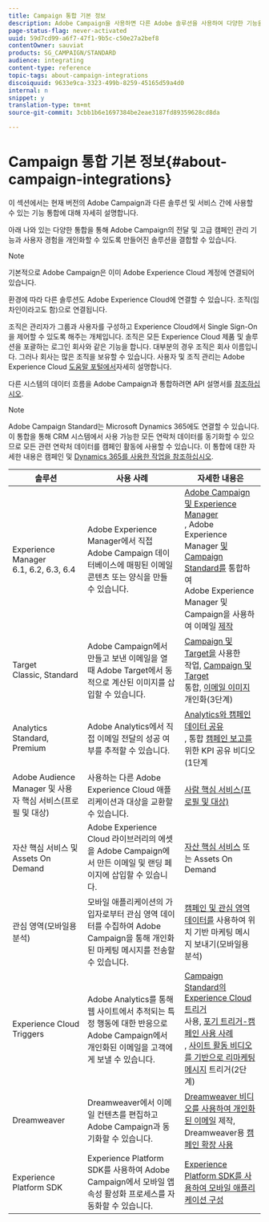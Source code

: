 ```yaml
---
title: Campaign 통합 기본 정보
description: Adobe Campaign을 사용하면 다른 Adobe 솔루션을 사용하여 다양한 기능을 결합할 수 있습니다.
page-status-flag: never-activated
uuid: 59d7cd99-a6f7-47f1-9b5c-c50e27a2bef8
contentOwner: sauviat
products: SG_CAMPAIGN/STANDARD
audience: integrating
content-type: reference
topic-tags: about-campaign-integrations
discoiquuid: 9633e9ca-3323-499b-8259-45165d59a4d0
internal: n
snippet: y
translation-type: tm+mt
source-git-commit: 3cbb1b6e1697384be2eae3187fd89359628cd8da

---
```



# Campaign 통합 기본 정보{#about-campaign-integrations}

이 섹션에서는 현재 버전의 Adobe Campaign과 다른 솔루션 및 서비스 간에 사용할 수 있는 기능 통합에 대해 자세히 설명합니다.

아래 나와 있는 다양한 통합을 통해 Adobe Campaign의 전달 및 고급 캠페인 관리 기능과 사용자 경험을 개인화할 수 있도록 만들어진 솔루션을 결합할 수 있습니다.

>[!NOTE]
>
> 기본적으로 Adobe Campaign은 이미 Adobe Experience Cloud 계정에 연결되어 있습니다.

환경에 따라 다른 솔루션도 Adobe Experience Cloud에 연결할 수 있습니다. 조직(임차인이라고도 함)으로 연결됩니다.

조직은 관리자가 그룹과 사용자를 구성하고 Experience Cloud에서 Single Sign-On을 제어할 수 있도록 해주는 개체입니다. 조직은 모든 Experience Cloud 제품 및 솔루션을 포괄하는 로그인 회사와 같은 기능을 합니다. 대부분의 경우 조직은 회사 이름입니다. 그러나 회사는 많은 조직을 보유할 수 있습니다. 사용자 및 조직 관리는 Adobe Experience Cloud [도움말 포털에서](https://marketing.adobe.com/resources/help/en_US/mcloud/organizations.html)자세히 설명합니다.

다른 시스템의 데이터 흐름을 Adobe Campaign과 통합하려면 API 설명서를 [참조하십시오](../../api/using/about-campaign-standard-apis.md).

>[!NOTE]
>
>Adobe Campaign Standard는 Microsoft Dynamics 365에도 연결할 수 있습니다.이 통합을 통해 CRM 시스템에서 사용 가능한 모든 연락처 데이터를 동기화할 수 있으므로 모든 관련 연락처 데이터를 캠페인 활동에 사용할 수 있습니다. 이 통합에 대한 자세한 내용은 캠페인 및 [Dynamics 365를 사용한 작업을 참조하십시오](https://helpx.adobe.com/campaign/kb/acs-ms-dynamics.html).


<table> 
 <thead> 
  <tr> 
   <th> 솔루션<br /> </th> 
   <th> 사용 사례<br /> </th> 
   <th> 자세한 내용은<br /> </th> 
  </tr> 
 </thead> 
 <tbody> 
  <tr> 
   <td> Experience Manager<br /> 6.1, 6.2, 6.3, 6.4<br /> </td> 
   <td> Adobe Experience Manager에서 직접 Adobe Campaign 데이터베이스에 매핑된 이메일 콘텐츠 또는 양식을 만들 수 있습니다.<br /> </td> 
   <td> 
     <a href="../../integrating/using/integrating-with-experience-manager.md">Adobe Campaign 및 Experience Manager</a><br/>, Adobe Experience Manager <a href="https://helpx.adobe.com/experience-manager/6-4/sites/administering/using/campaignstandard.html">및 Campaign Standard를</a> 통합하여 <br/>Adobe Experience Manager 및 Campaign을 사용하여 이메일 <a href="https://docs.campaign.adobe.com/doc/standard/getting_started/en/ACS_AEM.html">제작</a> 
    </td> 
  </tr> 
  <tr> 
   <td> Target<br /> Classic, Standard<br /> </td> 
   <td> Adobe Campaign에서 만들고 보낸 이메일을 열 때 Adobe Target에서 동적으로 계산된 이미지를 삽입할 수 있습니다.<br /> </td> 
   <td> 
    <a href="../../integrating/using/about-campaign-target-integration.md">Campaign 및 Target을</a> 사용한 <br/>작업, <a href="https://marketing.adobe.com/resources/help/en_US/target/a4t/c_campaign_and_target.html">Campaign 및 Target</a><br/>통합, <a href="https://helpx.adobe.com/marketing-cloud/how-to/email-marketing.html">이메일 이미지</a> 개인화(3단계)
    </td> 
  </tr> 
  <tr> 
   <td> Analytics<br /> Standard, Premium <br /> </td> 
   <td> Adobe Analytics에서 직접 이메일 전달의 성공 여부를 추적할 수 있습니다.<br /> </td> 
   <td> 
    <a href="../../integrating/using/about-campaign-analytics-integration.md">Analytics와 캠페인 데이터 공유</a><br/>, 통합 <a href="https://helpx.adobe.com/marketing-cloud/how-to/email-marketing.html">캠페인 보고를</a> 위한 KPI 공유 비디오(1단계
    </td> 
  </tr> 
  <tr> 
   <td> Adobe Audience Manager 및 사용자 핵심 서비스(프로필 및 대상)<br /> </td> 
   <td> 사용하는 다른 Adobe Experience Cloud 애플리케이션과 대상을 교환할 수 있습니다.<br /> </td> 
   <td> <a href="../../integrating/using/about-campaign-audience-manager-or-people-core-service-integration.md">사람 핵심 서비스(프로필 및 대상)</a><br /> </td> 
  </tr> 
  <tr> 
   <td> 자산 핵심 서비스 및 Assets On Demand<br /> </td> 
   <td> Adobe Experience Cloud 라이브러리의 에셋을 Adobe Campaign에서 만든 이메일 및 랜딩 페이지에 삽입할 수 있습니다.<br /> </td> 
   <td> <a href="../../integrating/using/working-with-campaign-and-assets-core-service.md">자산 핵심 서비스</a> 또는 Assets On Demand<br /> </td> 
  </tr> 
  <tr> 
   <td> 관심 영역(모바일용 분석)<br /> </td> 
   <td> 모바일 애플리케이션의 가입자로부터 관심 영역 데이터를 수집하여 Adobe Campaign을 통해 개인화된 마케팅 메시지를 전송할 수 있습니다.<br /> </td> 
   <td> <a href="../../integrating/using/about-campaign-points-of-interest-data-integration.md">캠페인 및 관심 영역 데이터를</a> 사용하여 위치 기반 마케팅 메시지 보내기(모바일용 분석)<br /> </td> 
  </tr> 
  <tr> 
   <td> Experience Cloud Triggers<br /> </td> 
   <td> Adobe Analytics를 통해 웹 사이트에서 추적되는 특정 행동에 대한 반응으로 Adobe Campaign에서 개인화된 이메일을 고객에게 보낼 수 있습니다.<br /> </td> 
   <td> 
    <a href="../../integrating/using/about-adobe-experience-cloud-triggers.md">Campaign Standard의 Experience Cloud 트리거</a><br/>사용, <a href="../../integrating/using/abandonment-triggers-use-cases.md">포기 트리거-캠페인 사용 사례</a><br/>, <a href="https://helpx.adobe.com/marketing-cloud/how-to/email-marketing.html">사이트 활동 비디오를 기반으로 리마케팅 메시지</a> 트리거(2단계)
    </td> 
  </tr> 
  <tr> 
   <td> Dreamweaver<br /> </td> 
   <td> Dreamweaver에서 이메일 컨텐츠를 편집하고 Adobe Campaign과 동기화할 수 있습니다.<br /> </td> 
   <td> 
    <a href="https://docs.adobe.com/content/help/en/campaign-learn/campaign-standard-tutorials/designing-content/email-designer/dreamweaver-integration.html">Dreamweaver 비디오를 사용하여 개인화된 이메일</a> 제작, <br/>Dreamweaver용 <a href="https://helpx.adobe.com/dreamweaver/using/working-with-dreamweaver-and-campaign.html">캠페인 확장 사용</a> 
  </td> 
  </tr> 
  <tr> 
   <td> Experience Platform SDK<br /> </td> 
   <td> Experience Platform SDK를 사용하여 Adobe Campaign에서 모바일 앱 속성 활성화 프로세스를 자동화할 수 있습니다.<br /> </td> 
   <td> <a href="https://helpx.adobe.com/campaign/kb/configuring-app-sdk.html">Experience Platform SDK를 사용하여 모바일 애플리케이션 구성</a><br /> </td> 
  </tr> 
 </tbody> 
</table>

